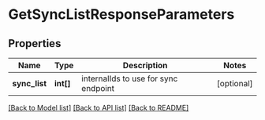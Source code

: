 # GetSyncListResponseParameters

## Properties
Name | Type | Description | Notes
------------ | ------------- | ------------- | -------------
**sync_list** | **int[]** | internalIds to use for sync endpoint | [optional] 

[[Back to Model list]](../../README.md#documentation-for-models) [[Back to API list]](../../README.md#documentation-for-api-endpoints) [[Back to README]](../../README.md)

